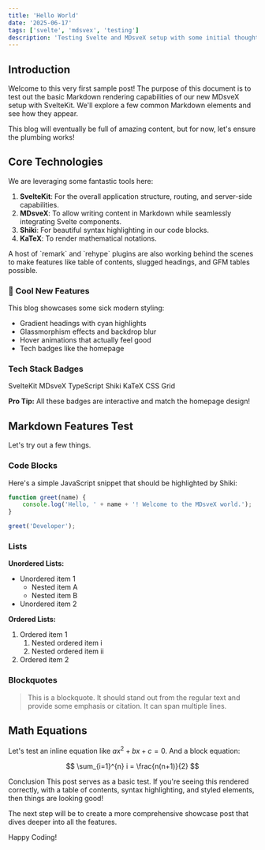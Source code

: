 ```yaml
---
title: 'Hello World'
date: '2025-06-17'
tags: ['svelte', 'mdsvex', 'testing']
description: 'Testing Svelte and MDsveX setup with some initial thoughts.'
---
```


<script>
  // This script block is optional in MDsveX files but can be used
  // to import components or run Svelte logic specific to this post.
  import Callout from '$lib/components/blog/Callout.svelte';
</script>

## Introduction

Welcome to this very first sample post! The purpose of this document is to test out the basic Markdown rendering capabilities of our new MDsveX setup with SvelteKit. We'll explore a few common Markdown elements and see how they appear.

This blog will eventually be full of amazing content, but for now, let's ensure the plumbing works!

## Core Technologies

We are leveraging some fantastic tools here:

1.  **SvelteKit**: For the overall application structure, routing, and server-side capabilities.
2.  **MDsveX**: To allow writing content in Markdown while seamlessly integrating Svelte components.
3.  **Shiki**: For beautiful syntax highlighting in our code blocks.
4.  **KaTeX**: To render mathematical notations.

<Callout type="info" title="Plugin Power!">
  A host of `remark` and `rehype` plugins are also working behind the scenes to make features like table of contents, slugged headings, and GFM tables possible.
</Callout>

<div class="feature-box">
  <h3>🚀 Cool New Features</h3>
  <p>This blog showcases some sick modern styling:</p>
  <ul>
    <li>Gradient headings with cyan highlights</li>
    <li>Glassmorphism effects and backdrop blur</li>
    <li>Hover animations that actually feel good</li>
    <li>Tech badges like the homepage</li>
  </ul>
</div>

### Tech Stack Badges

<span class="tech-badge">SvelteKit</span>
<span class="tech-badge">MDsveX</span>
<span class="tech-badge">TypeScript</span>
<span class="tech-badge">Shiki</span>
<span class="tech-badge">KaTeX</span>
<span class="tech-badge">CSS Grid</span>

<div class="info-panel success">
  <strong>Pro Tip:</strong> All these badges are interactive and match the homepage design!
</div>

## Markdown Features Test

Let's try out a few things.

### Code Blocks

Here's a simple JavaScript snippet that should be highlighted by Shiki:

```javascript title="Example: console.log"
function greet(name) {
	console.log('Hello, ' + name + '! Welcome to the MDsveX world.');
}

greet('Developer');
```

### Lists

**Unordered Lists:**

- Unordered item 1
  - Nested item A
  - Nested item B
- Unordered item 2

**Ordered Lists:**

1. Ordered item 1
   1. Nested ordered item i
   2. Nested ordered item ii
2. Ordered item 2

### Blockquotes

> This is a blockquote. It should stand out from the regular text and provide some emphasis or citation. It can span multiple lines.

## Math Equations

Let's test an inline equation like $ax^2 + bx + c = 0$. And a block equation:

$$
\sum_{i=1}^{n} i = \frac{n(n+1)}{2}
$$

Conclusion
This post serves as a basic test. If you're seeing this rendered correctly, with a table of contents, syntax highlighting, and styled elements, then things are looking good!

The next step will be to create a more comprehensive showcase post that dives deeper into all the features.

Happy Coding!
